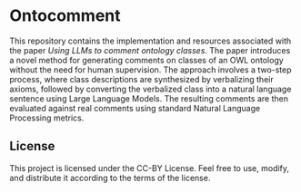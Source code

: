 # Ontocomment

This repository contains the implementation and resources associated with the paper *Using LLMs to comment ontology classes*. 
The paper introduces a novel method for generating comments on classes of an OWL ontology without the need for human supervision. The approach involves a two-step process, where class descriptions are synthesized by verbalizing their axioms, followed by converting the verbalized class into a natural language sentence using Large Language Models. The resulting comments are then evaluated against real comments using standard Natural Language Processing metrics.

## License
This project is licensed under the CC-BY License. Feel free to use, modify, and distribute it according to the terms of the license.
